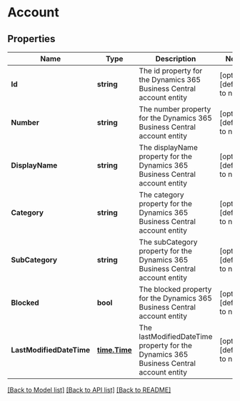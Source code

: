# Account

## Properties
Name | Type | Description | Notes
------------ | ------------- | ------------- | -------------
**Id** | **string** | The id property for the Dynamics 365 Business Central account entity | [optional] [default to null]
**Number** | **string** | The number property for the Dynamics 365 Business Central account entity | [optional] [default to null]
**DisplayName** | **string** | The displayName property for the Dynamics 365 Business Central account entity | [optional] [default to null]
**Category** | **string** | The category property for the Dynamics 365 Business Central account entity | [optional] [default to null]
**SubCategory** | **string** | The subCategory property for the Dynamics 365 Business Central account entity | [optional] [default to null]
**Blocked** | **bool** | The blocked property for the Dynamics 365 Business Central account entity | [optional] [default to null]
**LastModifiedDateTime** | [**time.Time**](time.Time.md) | The lastModifiedDateTime property for the Dynamics 365 Business Central account entity | [optional] [default to null]

[[Back to Model list]](../README.md#documentation-for-models) [[Back to API list]](../README.md#documentation-for-api-endpoints) [[Back to README]](../README.md)

